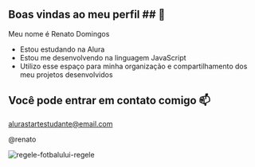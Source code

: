 ## Boas vindas ao meu perfil ## 🫏

Meu nome é Renato Domingos

- Estou estudando na Alura
- Estou me desenvolvendo na linguagem JavaScript
- Utilizo esse espaço para minha organização e compartilhamento dos meu projetos desenvolvidos
 
 ## Você pode entrar em contato comigo 📫

alurastartestudante@email.com

@renato

![regele-fotbalului-regele](https://github.com/user-attachments/assets/5650a5f6-aa8f-4b9e-8ebd-605ed3763d2d)



